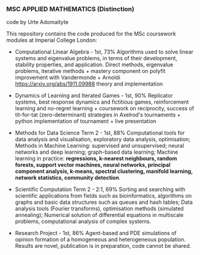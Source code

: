 ### MSC APPLIED MATHEMATICS (Distinction)
code by Urte Adomaityte

This repository contains the code produced for the MSc coursework modules at Imperial College London:

-  Computational Linear Algebra - 1st, 73%
Algorithms used to solve linear systems and eigenvalue problems, in terms of their development, stability properties, and application. Direct methods, eigenvalue problems, iterative methods + mastery component on polyfit improvement with Vandermonde + Arnoldi https://arxiv.org/abs/1911.09988 theory and implementation

- Dynamics of Learning and Iterated Games - 1st, 90%
Replicator systems, best response dynamics and fictitious games, reinforcement learning and no-regret learning + coursework on reciprocity, success of tit-for-tat (zero-determinant) strategies in Axelrod's tournaments + python implementation of tournament + live presentation

- Methods for Data Science Term 2 - 1st, 88%
Computational tools for data analysis and visualisation, exploratory data analysis, optimisation;
Methods in Machine Learning: supervised and unsupervised; neural networks and deep learning; graph-based data learning;
Machine learning in practice: **regressions, k-nearest neighbours, random forests, support vector machines, neural networks, principal component analysis, k-means, spectral clustering, manifold learning, network statistics, community detection**.

- Scientific Computation Term 2 - 2:1, 69%
Sorting and searching with scientific applications from fields such as bioinformatics, algorithms on graphs and basic data structures such as queues and hash tables;
Data analysis tools (Fourier transforms), optimisation methods (simulated annealing);
Numerical solution of differential equations in multiscale problems, computational analysis of complex systems.


- Research Project - 1st, 86%
Agent-based and PDE simulations of opinion formation of a homogeneous and heterogeneous population.
Results are novel, publication is in preparation, code cannot be shared.
